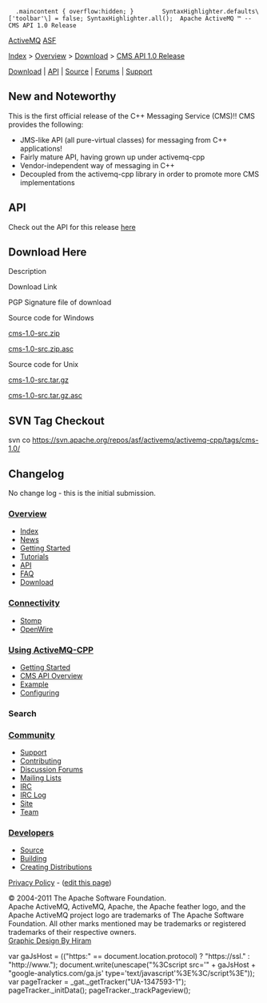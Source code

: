       .maincontent { overflow:hidden; }        SyntaxHighlighter.defaults\['toolbar'\] = false; SyntaxHighlighter.all();  Apache ActiveMQ ™ -- CMS API 1.0 Release 

[ActiveMQ](http://activemq.apache.org/) [ASF](http://www.apache.org)

[Index](index.html) > [Overview](overview.html) > [Download](download.html) > [CMS API 1.0 Release](cms-api-10-release.html)

[Download](download.html) | [API](api.html) | [Source](source.html) | [Forums](http://activemq.apache.org/discussion-forums.html) | [Support](support.html)

New and Noteworthy
------------------

This is the first official release of the C++ Messaging Service (CMS)!! CMS provides the following:

*   JMS-like API (all pure-virtual classes) for messaging from C++ applications!
*   Fairly mature API, having grown up under activemq-cpp
*   Vendor-independent way of messaging in C++
*   Decoupled from the activemq-cpp library in order to promote more CMS implementations

API
---

Check out the API for this release [here](http://activemq.apache.org/cms/api_docs/cms-1.0)

Download Here
-------------

Description

Download Link

PGP Signature file of download

Source code for Windows

[cms-1.0-src.zip](http://www.apache.org/dyn/closer.cgi/activemq/activemq-cpp/source/cms-1.0-src.zip)

[cms-1.0-src.zip.asc](http://www.apache.org/dist/activemq/activemq-cpp/source/cms-1.0-src.zip.asc)

Source code for Unix

[cms-1.0-src.tar.gz](http://www.apache.org/dyn/closer.cgi/activemq/activemq-cpp/source/cms-1.0-src.tar.gz)

[cms-1.0-src.tar.gz.asc](http://www.apache.org/dist/activemq/activemq-cpp/source/cms-1.0-src.tar.gz.asc)

SVN Tag Checkout
----------------

svn co https://svn.apache.org/repos/asf/activemq/activemq-cpp/tags/cms-1.0/

Changelog
---------

No change log - this is the initial submission.

### [Overview](index.html)

*   [Index](index.html)
*   [News](news.html)
*   [Getting Started](getting-started.html)
*   [Tutorials](tutorials.html)
*   [API](api.html)
*   [FAQ](faq.html)
*   [Download](download.html)

### [Connectivity](connectivity.html)

*   [Stomp](stomp-support.html)
*   [OpenWire](openwire-support.html)

### [Using ActiveMQ-CPP](using-activemq-cpp.html)

*   [Getting Started](getting-started.html)
*   [CMS API Overview](cms-api-overview.html)
*   [Example](example.html)
*   [Configuring](configuring.html)

### Search

    
  

### [Community](community.html)

*   [Support](support.html)
*   [Contributing](http://activemq.apache.org/contributing.html)
*   [Discussion Forums](http://activemq.apache.org/discussion-forums.html)
*   [Mailing Lists](http://activemq.apache.org/mailing-lists.html)
*   [IRC](irc://irc.codehaus.org/activemq)
*   [IRC Log](http://servlet.uwyn.com/drone/log/hausbot/activemq)
*   [Site](site.html)
*   [Team](http://activemq.apache.org/team.html)

### [Developers](developers.html)

*   [Source](source.html)
*   [Building](building.html)
*   [Creating Distributions](creating-distributions.html)

[Privacy Policy](http://activemq.apache.org/privacy-policy.html) \- ([edit this page](https://cwiki.apache.org/confluence/pages/editpage.action?pageId=52338))

© 2004-2011 The Apache Software Foundation.  
Apache ActiveMQ, ActiveMQ, Apache, the Apache feather logo, and the Apache ActiveMQ project logo are trademarks of The Apache Software Foundation. All other marks mentioned may be trademarks or registered trademarks of their respective owners.  
[Graphic Design By Hiram](http://hiramchirino.com)

var gaJsHost = (("https:" == document.location.protocol) ? "https://ssl." : "http://www."); document.write(unescape("%3Cscript src='" + gaJsHost + "google-analytics.com/ga.js' type='text/javascript'%3E%3C/script%3E")); var pageTracker = \_gat.\_getTracker("UA-1347593-1"); pageTracker.\_initData(); pageTracker.\_trackPageview();
